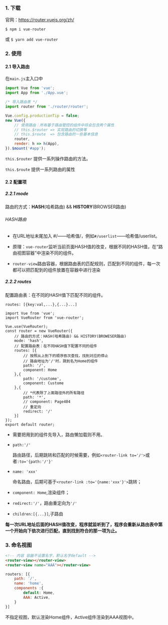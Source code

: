 ### 1. 下载

官网：https://router.vuejs.org/zh/

`$ npm i vue-router `

或 `$ yarn add vue-router`

### 2. 使用

#### 2.1 导入路由

在`main.js`主入口中

```js
import Vue from 'vue';
import App from './App.vue';

/* 导入路由表 */
import router from './router/router';

Vue.config.productionTip = false;
new Vue({
    // 使用路由：所有基于路由管控的组件中将会包含两个属性
    // this.$router => 实现路由的切换等
    // this.$route  => 包含路由的一些基本信息
    router,
    render: h => h(App),
}).$mount('#app');
```

`this.$router` 提供一系列操作路由的方法。

`this.$route`  提供一系列路由的属性

#### 2.2 配置项

##### 2.2.1 mode

路由的方式：**HASH**(哈希路由) && **HISTORY**(BROWSER路由)

###### HASH路由

- 在URL地址末尾加入 #/——哈希值/，例如`#/userlist`——哈希值/userlist。

- 原理：`vue-router`监听当前页面HASH值的改变，根据不同的HASH值，在“路由视图容器”中渲染不同的组件。
- `router-view`路由容器，根据路由表的匹配规则，匹配到不同的组件，每一次都可以把匹配到的组件放置在容器中进行渲染

##### 2.2.2 routes

配置路由表：在不同的HASH值下匹配不同的组件。

`routes: [{key:val,...},{...}...]`

```vue
import Vue from 'vue';
import VueRouter from 'vue-router';

Vue.use(VueRouter);
const router = new VueRouter({
	// 路由的方式：HASH(哈希路由) && HISTORY(BROWESER路由)
	mode: 'hash',
	// 配置路由表：在不同HASH值下配置不同的组件
	routes: [{
		// 按照从上到下的顺序依次查找，找到对应的停止
		// 路由地址为'/'时，跳到名为Home的组件
		path: '/',
		component: Home
	},{
		path: '/custome',
		component: Custome
	},{
		// *代表除了上面路径外的所有路径
		path: '*',
		// component: Page404
		// 重定向
		redirect: '/'
	}]
});
export default router;
```

- 需要把用到的组件先导入，路由懒加载则不用。

- `path:'/'`

  路由路径，后期跳转和匹配的时候需要，例如`<router-link to='/'>`或者`:to='{path:'/'}'`

- `name: 'xxx'`

  命名路由，后期可基于`<router-link :to='{name:'xxx'}'>`跳转；

- `component: Home`,渲染组件；
- `redirect:'/'`，路由重定向为`'/'`
- `children:[{...}]`,子路由

**每一次URL地址后面的HASH值改变，程序就监听到了，程序会重新从路由表中第一个开始向下依次进行匹配，直到找到符合的那一项为止。**

### 3. 命名视图

```html
<!-- 内容 容器不设置名字，默认名字default -->
<router-view></router-view>
<router-view name="AAA"></router-view>
```

```js
routers: [{
    path: '/',
    name: 'home',
    components :{
        default: Home,
        AAA: Active,
    }
}]
```

不指定视图，默认渲染Home组件，Active组件渲染到AAA视图中。